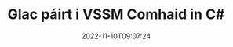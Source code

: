 ---
############################# Static ############################
layout: "auto-gen-merger"
date: 2022-11-10T09:07:24
draft: false
otherformats: dotm dotx epub html mht mhtml odp ods odt one otp ott pdf pps ppsx ppt

############################# Head ############################
head_title: "Glac páirt i VSSM Comhaid i C# | VSSM Cumasc"
head_description: "Ceangail an iliomad comhad VSSM isteach i gcomhad amháin trí úsáid a bhaint as C# .NET doiciméad cumaisc API. Cláraigh leathanaigh ar leith nó raonta leathanaigh ó dhoiciméid éagsúla go doiciméad amháin."

############################# Header ############################
title: "Glac páirt i VSSM Comhaid in C#"
description: "Ceangail VSSM le cúpla líne de chód .NET."
bg_image: "https://cms.admin.containerize.com/templates/aspose/App_Themes/V3/images/bg/header1.png"
bg_overlay: false
button:
    enable: true
    icon: "fas fa-arrow-down"
    label: "Íoslódáil Triail Saor in Aisce"
    link: "https://downloads.groupdocs.com/merger/net"

############################# SubMenu ############################
submenu:
    enable: true

    left:
        img_alt: "GroupDocs.Merger for .NET"
        image: "https://cms.admin.containerize.com/templates/groupdocs/images/product-logos/90x90-noborder/groupdocs-merger-net.png"
        product: "GroupDocs.Merger"
        platform: ".NET"

    middle:
        button:

            # button loop
            - link: "https://apireference.groupdocs.com/merger/net"
              text: "Tagairt API"

            # button loop
            - link: "https://github.com/groupdocs-merger"
              text: "Samplaí de Chóid"

            # button loop
            - link: "https://products.groupdocs.app/merger/family"
              text: "Taispeántas beo"

            # button loop
            - link: "https://purchase.groupdocs.com/pricing/merger/net"
              text: "Praghsáil"

    right:
        link_download: "https://downloads.groupdocs.com/merger"
        link_learn: "https://docs.groupdocs.com/merger/net"
        link_buy: "https://purchase.groupdocs.com"

############################# About ############################
about:
    enable: true
    title: "Maidir le GroupDocs.Merger for .NET API"
    content: |
        Soláthraíonn [GroupDocs.Merger for .NET](/ga/merger/net/) réiteach áisiúil chun comhaid PDF, Microsoft Office (Word, Excel, PowerPoint, OneNote), OpenDocument, HTML, íomhánna agus go leor doiciméad eile isteach i gcomhad amháin laistigh d'fheidhmchláir .NET. Sábhálfaidh GroupDocs.Merger go leor iarrachta duit, mar tá cead agat páirt a ghlacadh i ndoiciméid VSSM - ní gá aon bhogearraí tríú páirtí, feidhmchláir deisce nó forlíontáin a shuiteáil. Anois ní gá do chuid ama a chur amú agus comhaid a chomhcheangal de láimh! Is é misean GroupDocs an cháilíocht is fearr a sholáthar agus sreafaí oibre próiseála doiciméad a shimpliú.
        
        Is rogha cheart é GroupDocs.Merger API maidir le réitigh chorparáideacha a bhfuil gnéithe de chomhcheangal ag teastáil uathu. Tugtar tacaíocht mhaith do na APIanna seo ar gach mórchóras agus ardán oibriúcháin lena n-áirítear .NET Framework, .NET Standard, .NET Core, Mono.

############################# Steps ############################
steps:
    enable: true
    title_left: "Conas Comhad Iolrach VSSM a Chuimsiú"
    content_left: |
        Déanann [GroupDocs.Merger for .NET](/ga/merger/net/) é éasca d'fhorbróirí .NET páirt a ghlacadh i dhá chomhad VSSM nó níos mó laistigh dá bhfeidhmchlár trí a roinnt céimeanna éasca.
        
        * Cruthaigh sampla nua **Merger** agus pas a fháil ar chonair an doiciméid foinse mar pharaiméadar cruthaitheoir.
        * Glaoigh ar **Join** den rang **Merger** agus pasáil conair an dara doiciméad foinse.
        * Glaoigh ar **Save** de rang **Merger** chun an doiciméad cumaiscthe a shábháil.

    title_right: "Riachtanais Chórais"
    content_right: |
        GroupDocs.Merger for .NET Tacaítear le API ar gach mór-ardán agus córas oibriúcháin. Sula ndéanann tú an cód thíos, déan cinnte go bhfuil na réamhriachtanais seo a leanas suiteáilte ar do chóras.

        * Córais Oibriúcháin: Microsoft Windows, Linux, MacOS
        * Timpeallachtaí Forbartha: Visual Studio, Xamarin, MonoDevelop
        * Creataí: .NET Framework, .NET Standard, .NET Core, Mono
        * Íoslódáil an leagan is déanaí de GroupDocs.Merger for .NET ó [NuGet](https://www.nuget.org/packages/groupdocs.merger)
         
    code: |
     {{% merger/additional-styles %}}
     {{< merger/code-merger title="Conas páirt a ghlacadh i gcomhaid VSSM trí úsáid a bhaint as C# cód samplach">}}

        ```csharp    
        // Glac páirt i gcomhaid VSSM trí úsáid a bhaint as GroupDocs.Merger API
        // Cuir Cumasc leis an doiciméad ionchuir VSSM
        using (Merger merger = new Merger("input1.vssm"))
          {
            // Glaoigh ar mhodh an rang Cumaisc agus pas a fháil ar chonair an dara doiciméad foinse
            merger.Join("input2.vssm");
    
            // Glaoigh ar an modh Sábháil mar shampla rang Cumaisc chun doiciméad cumaisc a shábháil
            merger.Save("merged-file.vssm");
          }
        ```
     {{< /merger/code-merger >}}

############################# Demos ############################
demos:
    enable: true
    title: "Taispeántais Beo - Aip Ar Líne chun Doiciméid a Chomhcheangal"
    content: |
       Glac páirt i níos mó ná comhad VSSM amháin faoi láthair trí chuairt a thabhairt ar [GroupDocs.Merger Live Demos](https://products.groupdocs.app/merger/vssm).
       Tá na buntáistí seo a leanas ag an taispeántas beo.
        
############################# About Formats ############################
about_formats:
    enable: true

############################# More Formats ############################
more_formats:
    enable: true
    title: "Ceangal le Formáidí Doiciméad Eile"
    content: |
        API cumasc doiciméad .NET le haghaidh formáidí comhaid agus íomhánna. Cuir le chéile cuid de na formáidí doiciméad coitianta mar a luaitear thíos.

############################# Back to top ###############################
back_to_top:
    enable: true
---